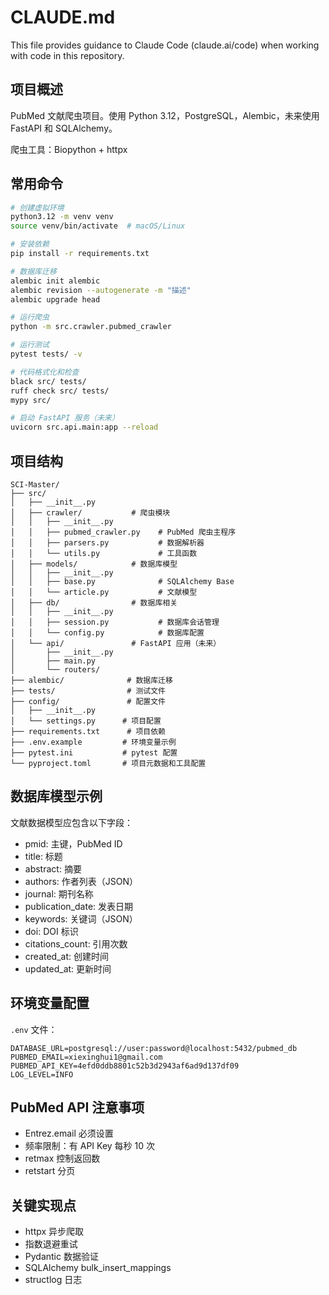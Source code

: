 # CLAUDE.md

This file provides guidance to Claude Code (claude.ai/code) when working with code in this repository.

## 项目概述

PubMed 文献爬虫项目。使用 Python 3.12，PostgreSQL，Alembic，未来使用 FastAPI 和 SQLAlchemy。

爬虫工具：Biopython + httpx

## 常用命令

```bash
# 创建虚拟环境
python3.12 -m venv venv
source venv/bin/activate  # macOS/Linux

# 安装依赖
pip install -r requirements.txt

# 数据库迁移
alembic init alembic
alembic revision --autogenerate -m "描述"
alembic upgrade head

# 运行爬虫
python -m src.crawler.pubmed_crawler

# 运行测试
pytest tests/ -v

# 代码格式化和检查
black src/ tests/
ruff check src/ tests/
mypy src/

# 启动 FastAPI 服务（未来）
uvicorn src.api.main:app --reload
```

## 项目结构

```
SCI-Master/
├── src/
│   ├── __init__.py
│   ├── crawler/           # 爬虫模块
│   │   ├── __init__.py
│   │   ├── pubmed_crawler.py    # PubMed 爬虫主程序
│   │   ├── parsers.py           # 数据解析器
│   │   └── utils.py             # 工具函数
│   ├── models/            # 数据库模型
│   │   ├── __init__.py
│   │   ├── base.py              # SQLAlchemy Base
│   │   └── article.py           # 文献模型
│   ├── db/                # 数据库相关
│   │   ├── __init__.py
│   │   ├── session.py           # 数据库会话管理
│   │   └── config.py            # 数据库配置
│   └── api/               # FastAPI 应用（未来）
│       ├── __init__.py
│       ├── main.py
│       └── routers/
├── alembic/              # 数据库迁移
├── tests/                # 测试文件
├── config/               # 配置文件
│   ├── __init__.py
│   └── settings.py      # 项目配置
├── requirements.txt      # 项目依赖
├── .env.example         # 环境变量示例
├── pytest.ini           # pytest 配置
└── pyproject.toml       # 项目元数据和工具配置
```

## 数据库模型示例

文献数据模型应包含以下字段：
- pmid: 主键，PubMed ID
- title: 标题
- abstract: 摘要
- authors: 作者列表（JSON）
- journal: 期刊名称
- publication_date: 发表日期
- keywords: 关键词（JSON）
- doi: DOI 标识
- citations_count: 引用次数
- created_at: 创建时间
- updated_at: 更新时间

## 环境变量配置

`.env` 文件：
```
DATABASE_URL=postgresql://user:password@localhost:5432/pubmed_db
PUBMED_EMAIL=xiexinghui1@gmail.com
PUBMED_API_KEY=4efd0ddb8801c52b3d2943af6ad9d137df09
LOG_LEVEL=INFO
```

## PubMed API 注意事项

- Entrez.email 必须设置
- 频率限制：有 API Key 每秒 10 次
- retmax 控制返回数
- retstart 分页

## 关键实现点

- httpx 异步爬取
- 指数退避重试
- Pydantic 数据验证  
- SQLAlchemy bulk_insert_mappings
- structlog 日志
